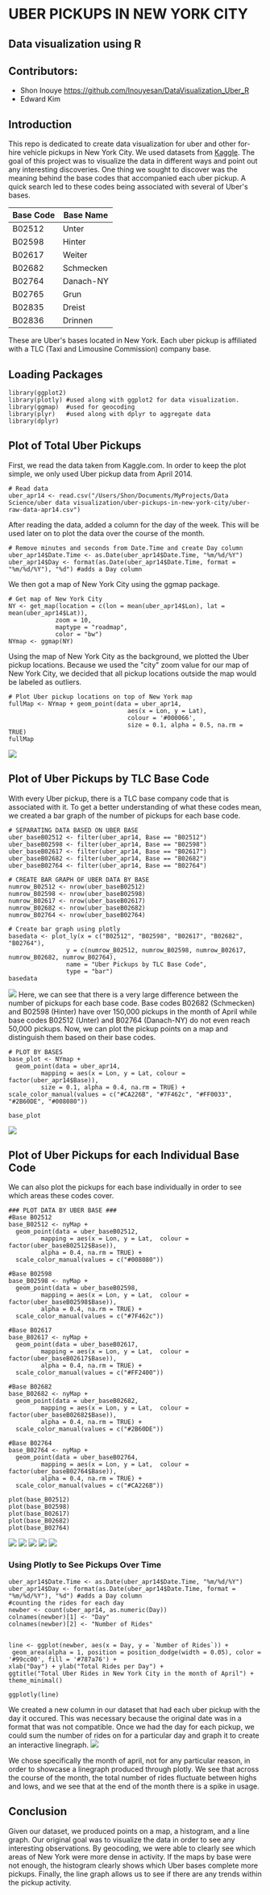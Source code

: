 # UBER PICKUPS IN NEW YORK CITY
## Data visualization using R  



## Contributors:
+ Shon Inouye https://github.com/Inouyesan/DataVisualization_Uber_R
+ Edward Kim


## Introduction
This repo is dedicated to create data visualization for uber and other for-hire vehicle pickups in New York City. We used datasets from [Kaggle](https://www.kaggle.com/fivethirtyeight/uber-pickups-in-new-york-city). The goal of this project was to visualize the data in different ways and point out any interesting discoveries.
One thing we sought to discover was the meaning behind the base codes that accompanied each uber pickup. A quick search led to these codes being associated with several of Uber's bases.


Base Code | Base Name
---|---------
B02512 | Unter
B02598 | Hinter
B02617 | Weiter
B02682 | Schmecken
B02764 | Danach-NY
B02765 | Grun
B02835 | Dreist
B02836 | Drinnen

These are Uber's bases located in New York. Each uber pickup is affiliated with a TLC (Taxi and Limousine Commission) company base. 

## Loading Packages

    library(ggplot2)
    library(plotly) #used along with ggplot2 for data visualization.
    library(ggmap)  #used for geocoding
    library(plyr)   #used along with dplyr to aggregate data
    library(dplyr)


## Plot of Total Uber Pickups
First, we read the data taken from Kaggle.com. In order to keep the plot simple, we only used Uber pickup data from April 2014. 

    # Read data
    uber_apr14 <- read.csv("/Users/Shon/Documents/MyProjects/Data Science/uber data visualization/uber-pickups-in-new-york-city/uber-raw-data-apr14.csv")

After reading the data, added a column for the day of the week. This will be used later on to plot the data over the course of the month.

    # Remove minutes and seconds from Date.Time and create Day column
    uber_apr14$Date.Time <- as.Date(uber_apr14$Date.Time, "%m/%d/%Y")
    uber_apr14$Day <- format(as.Date(uber_apr14$Date.Time, format = "%m/%d/%Y"), "%d") #adds a Day column

We then got a map of New York City using the ggmap package.

    # Get map of New York City
    NY <- get_map(location = c(lon = mean(uber_apr14$Lon), lat = mean(uber_apr14$Lat)), 
                 zoom = 10, 
                 maptype = "roadmap", 
                 color = "bw")
    NYmap <- ggmap(NY)
    
Using the map of New York City as the background, we plotted the Uber pickup locations. Because we used the "city" zoom value for our map of New York City, we decided that all pickup locations outside the map would be labeled as outliers.


    # Plot Uber pickup locations on top of New York map
    fullMap <- NYmap + geom_point(data = uber_apr14,
                                     aes(x = Lon, y = Lat),
                                     colour = '#000066',
                                     size = 0.1, alpha = 0.5, na.rm = TRUE)
    fullMap


![](IMAGES/Uber_plot_all2.png)
## Plot of Uber Pickups by TLC Base Code
With every Uber pickup, there is a TLC base company code that is associated with it. To get a better understanding of what these codes mean, we created a bar graph of the number of pickups for each base code.

    # SEPARATING DATA BASED ON UBER BASE 
    uber_baseB02512 <- filter(uber_apr14, Base == "B02512")
    uber_baseB02598 <- filter(uber_apr14, Base == "B02598")
    uber_baseB02617 <- filter(uber_apr14, Base == "B02617")
    uber_baseB02682 <- filter(uber_apr14, Base == "B02682")
    uber_baseB02764 <- filter(uber_apr14, Base == "B02764")

    # CREATE BAR GRAPH OF UBER DATA BY BASE
    numrow_B02512 <- nrow(uber_baseB02512)
    numrow_B02598 <- nrow(uber_baseB02598)
    numrow_B02617 <- nrow(uber_baseB02617)
    numrow_B02682 <- nrow(uber_baseB02682)
    numrow_B02764 <- nrow(uber_baseB02764)

    # Create bar graph using plotly
    basedata <- plot_ly(x = c("B02512", "B02598", "B02617", "B02682", "B02764"),
                    y = c(numrow_B02512, numrow_B02598, numrow_B02617, numrow_B02682, numrow_B02764),
                    name = "Uber Pickups by TLC Base Code",
                    type = "bar")
    basedata

![](IMAGES/Uber_base_bargraph_plotly.png)
Here, we can see that there is a very large difference between the number of pickups for each base code. Base codes B02682 (Schmecken) and B02598 (Hinter) have over 150,000 pickups in the month of April while base codes B02512 (Unter) and B02764 (Danach-NY) do not even reach 50,000 pickups.
Now, we can plot the pickup points on a map and distinguish them based on their base codes.

    # PLOT BY BASES
    base_plot <- NYmap + 
      geom_point(data = uber_apr14, 
             mapping = aes(x = Lon, y = Lat, colour = factor(uber_apr14$Base)), 
             size = 0.1, alpha = 0.4, na.rm = TRUE) + 
    scale_color_manual(values = c("#CA226B", "#7F462c", "#FF0033", "#2B60DE", "#008080"))

    base_plot

![](IMAGES/Uber_plot_bases.png)
## Plot of Uber Pickups for each Individual Base Code
We can also plot the pickups for each base individually in order to see which areas these codes cover.

    ### PLOT DATA BY UBER BASE ###
    #Base B02512
    base_B02512 <- nyMap + 
      geom_point(data = uber_baseB02512, 
             mapping = aes(x = Lon, y = Lat,  colour = factor(uber_baseB02512$Base)), 
             alpha = 0.4, na.rm = TRUE) +
      scale_color_manual(values = c("#008080"))

    #Base B02598
    base_B02598 <- nyMap + 
      geom_point(data = uber_baseB02598, 
             mapping = aes(x = Lon, y = Lat,  colour = factor(uber_baseB02598$Base)), 
             alpha = 0.4, na.rm = TRUE) +
      scale_color_manual(values = c("#7F462c"))

    #Base B02617
    base_B02617 <- nyMap + 
      geom_point(data = uber_baseB02617, 
             mapping = aes(x = Lon, y = Lat,  colour = factor(uber_baseB02617$Base)), 
             alpha = 0.4, na.rm = TRUE) +
      scale_color_manual(values = c("#FF2400"))

    #Base B02682
    base_B02682 <- nyMap + 
      geom_point(data = uber_baseB02682, 
             mapping = aes(x = Lon, y = Lat,  colour = factor(uber_baseB02682$Base)), 
             alpha = 0.4, na.rm = TRUE) +
      scale_color_manual(values = c("#2B60DE"))

    #Base B02764
    base_B02764 <- nyMap + 
      geom_point(data = uber_baseB02764, 
             mapping = aes(x = Lon, y = Lat,  colour = factor(uber_baseB02764$Base)), 
             alpha = 0.4, na.rm = TRUE) +
      scale_color_manual(values = c("#CA226B"))

    plot(base_B02512)
    plot(base_B02598)
    plot(base_B02617)
    plot(base_B02682)
    plot(base_B02764)

![](IMAGES/Uber_base_B02512.png)
![](IMAGES/Uber_base_B02598.png)
![](IMAGES/Uber_base_B02617.png)
![](IMAGES/Uber_base_B02682.png)
![](IMAGES/Uber_base_B02764.png)
### Using Plotly to See Pickups Over Time  
    uber_apr14$Date.Time <- as.Date(uber_apr14$Date.Time, "%m/%d/%Y")
    uber_apr14$Day <- format(as.Date(uber_apr14$Date.Time, format = "%m/%d/%Y"), "%d") #adds a Day column
    #counting the rides for each day
    newber <- count(uber_apr14, as.numeric(Day))
    colnames(newber)[1] <- "Day"
    colnames(newber)[2] <- "Number of Rides"


    line <- ggplot(newber, aes(x = Day, y = `Number of Rides`)) +
     geom_area(alpha = 1, position = position_dodge(width = 0.05), color = '#99cc00', fill = '#787a76') +
    xlab("Day") + ylab("Total Rides per Day") +
    ggtitle("Total Uber Rides in New York City in the month of April") + 
    theme_minimal()

    ggplotly(line)
We created a new column in our dataset that had each uber pickup with the day it occured. This was necessary because the original date was in a format that was not compatible. Once we had the day for each pickup, we could sum the number of rides on for a particular day and graph it to create an interactive linegraph.
![](IMAGES/Uber_TotalRidesperDayPlotly.png)

We chose specifically the month of april, not for any particular reason, in order to showcase a linegraph produced through plotly. We see that across the course of the month, the total number of rides fluctuate between highs and lows, and we see that at the end of the month there is a spike in usage.

## Conclusion

Given our dataset, we produced points on a map, a histogram, and a line graph. Our original goal was to visualize the data in order to see any interesting observations. By geocoding, we were able to clearly see which areas of New York were more dense in activity. If the maps by base were not enough, the histogram clearly shows which Uber bases complete more pickups. Finally, the line graph allows us to see if there are any trends within the pickup activity. 



